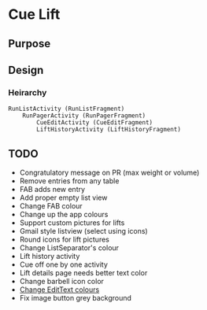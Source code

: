 # Cue Lift

## Purpose

## Design

### Heirarchy

```
RunListActivity (RunListFragment)
	RunPagerActivity (RunPagerFragment) 
		CueEditActivity (CueEditFragment)
		LiftHistoryActivity (LiftHistoryFragment)
```
## TODO

- Congratulatory message on PR (max weight or volume)
- Remove entries from any table
- FAB adds new entry
- Add proper empty list view
- Change FAB colour
- Change up the app colours
- Support custom pictures for lifts
- Gmail style listview (select using icons)
- Round icons for lift pictures
- Change ListSeparator's colour
- Lift history activity
- Cue off one by one activity
- Lift details page needs better text color
- Change barbell icon color
- [Change EditText colours](http://stackoverflow.com/questions/26574328/changing-edittext-bottom-line-color-with-appcompat-v7)
- Fix image button grey background